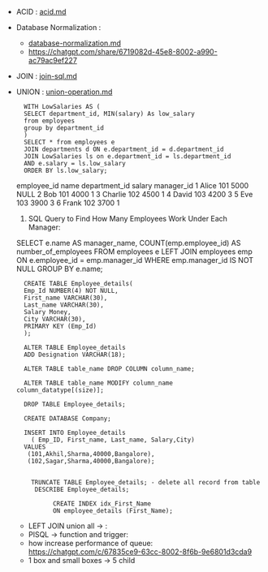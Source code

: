 - ACID : [acid.md](acid.md)
- Database Normalization : 
    - [database-normalization.md](database-normalization.md)
    - https://chatgpt.com/share/6719082d-45e8-8002-a990-ac79ac9ef227

- JOIN : [join-sql.md](join-sql.md)
- UNION : [union-operation.md](union-operation.md)

        WITH LowSalaries AS (
        SELECT department_id, MIN(salary) As low_salary
        from employees
        group by department_id
        )  
        SELECT * from employees e
        JOIN departments d ON e.department_id = d.department_id
        JOIN LowSalaries ls on e.department_id = ls.department_id
        AND e.salary = ls.low_salary
        ORDER BY ls.low_salary;


    employee_id	name	department_id	salary	manager_id
    1	       Alice	101	            5000	NULL
    2	       Bob	    101	            4000	1
    3	       Charlie	102	            4500	1
    4	       David	103	            4200	3
    5	       Eve	    103	            3900	3
    6	       Frank	102	            3700	1

    1. SQL Query to Find How Many Employees Work Under Each Manager:

    SELECT 
        e.name AS manager_name,
        COUNT(emp.employee_id) AS number_of_employees
    FROM
        employees e
    LEFT JOIN
        employees emp ON e.employee_id = emp.manager_id
    WHERE
        emp.manager_id IS NOT NULL
    GROUP BY
        e.name;


        CREATE TABLE Employee_details(  
        Emp_Id NUMBER(4) NOT NULL,  
        First_name VARCHAR(30),  
        Last_name VARCHAR(30),  
        Salary Money,  
        City VARCHAR(30),  
        PRIMARY KEY (Emp_Id)  
        );
        
        ALTER TABLE Employee_details   
        ADD Designation VARCHAR(18);  

        ALTER TABLE table_name DROP COLUMN column_name;  

        ALTER TABLE table_name MODIFY column_name column_datatype[(size)];  
      
        DROP TABLE Employee_details;   

        CREATE DATABASE Company;  

        INSERT INTO Employee_details 
          ( Emp_ID, First_name, Last_name, Salary,City)  
        VALUES
         (101,Akhil,Sharma,40000,Bangalore),
         (102,Sagar,Sharma,40000,Bangalore);  


          TRUNCATE TABLE Employee_details; - delete all record from table
           DESCRIBE Employee_details; 
                
                CREATE INDEX idx_First_Name  
                ON employee_details (First_Name);

  - LEFT JOIN  union all -> :
  - PlSQL -> function and trigger:
  - how increase performance of queue: https://chatgpt.com/c/67835ce9-63cc-8002-8f6b-9e6801d3cda9
  - 1 box and small boxes -> 5 child 





    


